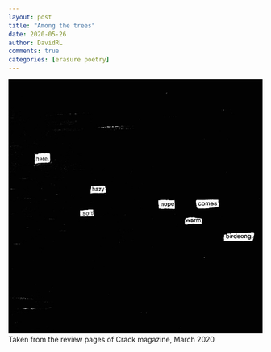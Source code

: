```yaml
---
layout: post
title: "Among the trees"
date: 2020-05-26
author: DavidRL  
comments: true  
categories: [erasure poetry]
---
```


![among the trees](/assets/images/articles/amongthetrees.jpeg)
Taken from the review pages of Crack magazine, March 2020
